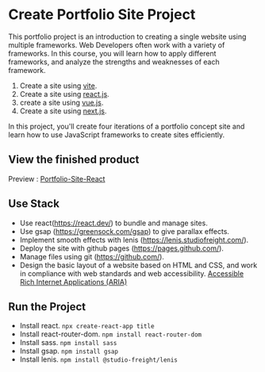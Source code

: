 # Create Portfolio Site Project

This portfolio project is an introduction to creating a single website using multiple frameworks.
Web Developers often work with a variety of frameworks.
In this course, you will learn how to apply different frameworks, 
and analyze the strengths and weaknesses of each framework.

1. Create a site using [vite](https://github.com/Sol-Data/Portfolio-Site-Vite). 
2. Create a site using [react.js](https://github.com/Sol-Data/Portfolio-Site-React). 
3. create a site using [vue.js](https://github.com/Sol-Data/Portfolio-Site-Vue).
4. Create a site using [next.js](https://github.com/Sol-Data/Portfolio-Site-Next).

In this project, you'll create four iterations of a portfolio concept site and learn how to use JavaScript frameworks to create sites efficiently.

## View the finished product 
Preview : [Portfolio-Site-React](https://sol-data.github.io/Portfolio-Site-React/)

## Use Stack

- Use react(https://react.dev/) to bundle and manage sites.
- Use gsap (https://greensock.com/gsap) to give parallax effects.
- Implement smooth effects with lenis (https://lenis.studiofreight.com/).
- Deploy the site with github pages (https://pages.github.com/).
- Manage files using git (https://github.com/).
- Design the basic layout of a website based on HTML and CSS, and work in compliance with web standards and web accessibility. [Accessible Rich Internet Applications (ARIA)](https://developer.mozilla.org/en-US/docs/Web/Accessibility/ARIA/Roles)

## Run the Project
- Install react. `npx create-react-app title`
- Install react-router-dom. `npm install react-router-dom`
- Install sass. `npm install sass`
- Install gsap. `npm install gsap`
- Install lenis. `npm install @studio-freight/lenis`
